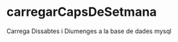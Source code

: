 carregarCapsDeSetmana
=====================

Carrega Dissabtes i Diumenges a la base de dades mysql
